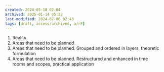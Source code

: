 ```yaml
---
created: 2024-05-18 02:04
archived: 2025-01-14 05:22
last-modified: 2024-07-06 02:43
tags: [draft, access/archived, a/rF]
---
```


1. Reality
2. Areas that need to be planned
3. Areas that need to be planned. Grouped and ordered in layers, theoretic formulation
4. Areas that need to be planned. Restructured and enhanced in time rooms and scopes, practical application

